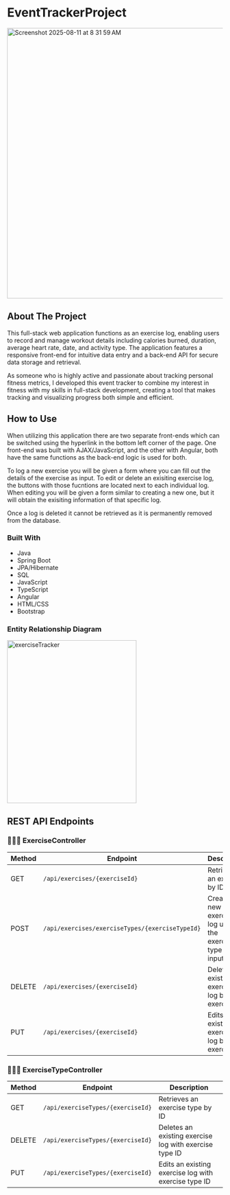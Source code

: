 # EventTrackerProject
<img width="1048" height="631" alt="Screenshot 2025-08-11 at 8 31 59 AM" src="https://github.com/user-attachments/assets/79ee1ba1-0a22-4c46-bcdc-5e1be307b29b" />

## About The Project
This full-stack web application functions as an exercise log, enabling users to record and manage workout details including calories burned, duration, average heart rate, date, and activity type. The application features a responsive front-end for intuitive data entry and a back-end API for secure data storage and retrieval. 

As someone who is highly active and passionate about tracking personal fitness metrics, I developed this event tracker to combine my interest in fitness with my skills in full-stack development, creating a tool that makes tracking and visualizing progress both simple and efficient.

## How to Use
When utilizing this application there are two separate front-ends which can be switched using the hyperlink in the bottom left corner of the page. One front-end was built with AJAX/JavaScript, and the other with Angular, both have the same functions as the back-end logic is used for both. 

To log a new exercise you will be given a form where you can fill out the details of the exercise as input. To edit or delete an exisiting exercise log, the buttons with those fucntions are located next to each individual log. When editing you will be given a form similar to creating a new one, but it will obtain the exisiting information of that specific log.

Once a log is deleted it cannot be retrieved as it is permanently removed from the database.

### Built With
* Java
* Spring Boot
* JPA/Hibernate
* SQL
* JavaScript
* TypeScript
* Angular
* HTML/CSS
* Bootstrap

### Entity Relationship Diagram
<img width="302" height="380" alt="exerciseTracker" src="https://github.com/user-attachments/assets/d4c47d8d-06e1-4192-a654-3f16cae6a369" />

## REST API Endpoints

### 🧗🏼‍♀️ ExerciseController
| Method   | Endpoint                                        | Description                                                    |
|----------|-------------------------------------------------|----------------------------------------------------------------|
| GET      | `/api/exercises/{exerciseId}`                   | Retrieves an exercise by ID                                    |
| POST     | `/api/exercises/exerciseTypes/{exerciseTypeId}` | Creates a new exercise log using the exercise type ID inputted |
| DELETE   | `/api/exercises/{exerciseId}`                   | Deletes an existing exercise log by exercise ID                |
| PUT      | `/api/exercises/{exerciseId}`                   | Edits an existing exercise log by exercise ID                  |

### 🏄🏾‍♀️ ExerciseTypeController
| Method   | Endpoint                           | Description                                                    |
|----------|------------------------------------|----------------------------------------------------------------|
| GET      | `/api/exerciseTypes/{exerciseId}`  | Retrieves an exercise type by ID                               |
| DELETE   | `/api/exerciseTypes/{exerciseId}`  | Deletes an existing exercise log with exercise type ID         |
| PUT      | `/api/exerciseTypes/{exerciseId}`  | Edits an existing exercise log with exercise type ID           |




